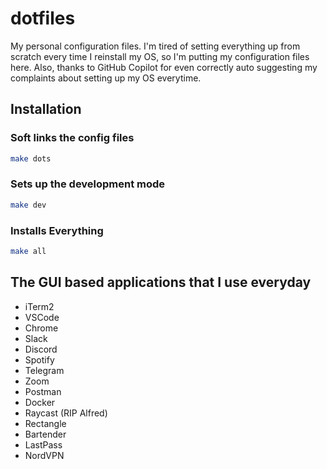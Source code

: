 # dotfiles

My personal configuration files. I'm tired of setting everything up from scratch every time I reinstall my OS, so I'm putting my configuration files here. Also, thanks to GitHub Copilot for even correctly auto suggesting my complaints about setting up my OS everytime. 

## Installation


### Soft links the config files
```bash
make dots
```

### Sets up the development mode
```bash
make dev
```

### Installs Everything
```bash
make all
```

## The GUI based applications that I use everyday 
- iTerm2
- VSCode
- Chrome
- Slack
- Discord
- Spotify
- Telegram
- Zoom
- Postman
- Docker
- Raycast (RIP Alfred)
- Rectangle
- Bartender
- LastPass
- NordVPN

